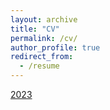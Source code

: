 ```yaml
---
layout: archive
title: "CV"
permalink: /cv/
author_profile: true
redirect_from:
  - /resume
---
```


[2023](http://jenna-landy.github.io/files/cv.pdf)
